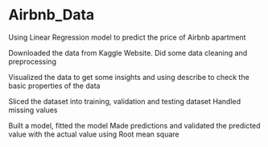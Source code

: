 # Airbnb_Data
Using Linear Regression model to predict the price of Airbnb apartment

Downloaded the data from Kaggle Website.
Did some data cleaning and preprocessing

Visualized the data to get some insights and using describe to check the basic properties of the data

Sliced the dataset into training, validation and testing dataset
Handled missing values

Built a model, fitted the model 
Made predictions and validated the predicted value with the actual value using Root mean square
